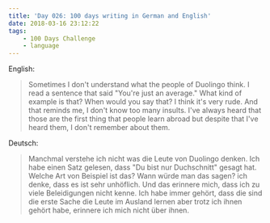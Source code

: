 ```yaml
---
title: 'Day 026: 100 days writing in German and English'
date: 2018-03-16 23:12:22
tags:
    - 100 Days Challenge
    - language
---
```

English:
> Sometimes I don't understand what the people of Duolingo think. I read a sentence that said "You're just an average." What kind of example is that? When would you say that? I think it's very rude. And that reminds me, I don't know too many insults. I've always heard that those are the first thing that people learn abroad but despite that I've heard them, I don't remember about them.

Deutsch:
> Manchmal verstehe ich nicht was die Leute von Duolingo denken. Ich habe einen Satz gelesen, dass "Du bist nur Duchschnitt" gesagt hat. Welche Art von Beispiel ist das? Wann würde man das sagen? ich denke, dass es ist sehr unhöflich. Und das erinnere mich, dass ich zu viele Beleidigungen nicht kenne. Ich habe immer gehört, dass die sind die erste Sache die Leute im Ausland lernen aber trotz ich ihnen gehört habe, erinnere ich mich nicht über ihnen.
